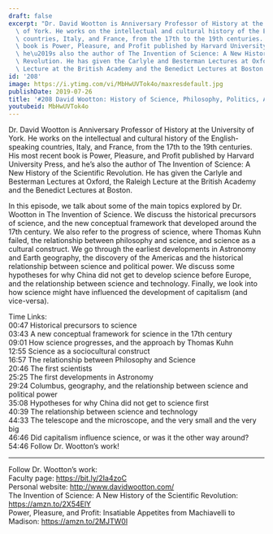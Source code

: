 ```yaml
---
draft: false
excerpt: "Dr. David Wootton is Anniversary Professor of History at the University\
  \ of York. He works on the intellectual and cultural history of the English-speaking\
  \ countries, Italy, and France, from the 17th to the 19th centuries. His most recent\
  \ book is Power, Pleasure, and Profit published by Harvard University Press, and\
  \ he\u2019s also the author of The Invention of Science: A New History of the Scientific\
  \ Revolution. He has given the Carlyle and Besterman Lectures at Oxford, the Raleigh\
  \ Lecture at the British Academy and the Benedict Lectures at Boston."
id: '208'
image: https://i.ytimg.com/vi/MbHwUVTok4o/maxresdefault.jpg
publishDate: 2019-07-26
title: '#208 David Wootton: History of Science, Philosophy, Politics, And Capitalism'
youtubeid: MbHwUVTok4o
---
```

Dr. David Wootton is Anniversary Professor of History at the University of York. He works on the intellectual and cultural history of the English-speaking countries, Italy, and France, from the 17th to the 19th centuries. His most recent book is Power, Pleasure, and Profit published by Harvard University Press, and he’s also the author of The Invention of Science: A New History of the Scientific Revolution. He has given the Carlyle and Besterman Lectures at Oxford, the Raleigh Lecture at the British Academy and the Benedict Lectures at Boston.

In this episode, we talk about some of the main topics explored by Dr. Wootton in The Invention of Science. We discuss the historical precursors of science, and the new conceptual framework that developed around the 17th century. We also refer to the progress of science, where Thomas Kuhn failed, the relationship between philosophy and science, and science as a cultural construct. We go through the earliest developments in Astronomy and Earth geography, the discovery of the Americas and the historical relationship between science and political power. We discuss some hypotheses for why China did not get to develop science before Europe, and the relationship between science and technology. Finally, we look into how science might have influenced the development of capitalism (and vice-versa).

Time Links:  
00:47  Historical precursors to science  
03:43  A new conceptual framework for science in the 17th century  
09:01  How science progresses, and the approach by Thomas Kuhn                                   
12:55  Science as a sociocultural construct  
16:57  The relationship between Philosophy and Science  
20:46  The first scientists  
25:25  The first developments in Astronomy  
29:24  Columbus, geography, and the relationship between science and political power  
35:08  Hypotheses for why China did not get to science first  
40:39  The relationship between science and technology  
44:33  The telescope and the microscope, and the very small and the very big  
46:46  Did capitalism influence science, or was it the other way around?  
54:46  Follow Dr. Wootton’s work!

---

Follow Dr. Wootton’s work:  
Faculty page: https://bit.ly/2Ia4zoC  
Personal website: http://www.davidwootton.com/  
The Invention of Science: A New History of the Scientific Revolution: https://amzn.to/2X54ElY  
Power, Pleasure, and Profit: Insatiable Appetites from Machiavelli to Madison: https://amzn.to/2MJTW0l
